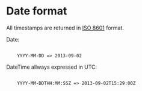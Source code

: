 # Date format

All timestamps are returned in [ISO 8601](http://en.wikipedia.org/wiki/ISO_8601) format.

Date:

```

    YYYY-MM-DD => 2013-09-02

```

DateTime allways expressed in UTC:

```

    YYYY-MM-DDTHH:MM:SSZ => 2013-09-02T15:29:00Z

```
